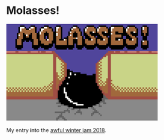 # Molasses!

![cover](cover.png)

My entry into the [awful winter jam 2018](http://www.awfuljams.com/).
